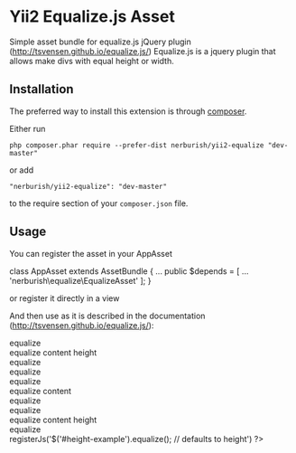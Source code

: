 Yii2 Equalize.js Asset
======================

Simple asset bundle for equalize.js jQuery plugin (http://tsvensen.github.io/equalize.js/)
Equalize.js is a jquery plugin that allows make divs with equal height or width.

Installation
------------

The preferred way to install this extension is through [composer](http://getcomposer.org/download/).

Either run

```
php composer.phar require --prefer-dist nerburish/yii2-equalize "dev-master"
```

or add

```
"nerburish/yii2-equalize": "dev-master"
```

to the require section of your `composer.json` file.


Usage
-----

You can register the asset in your AppAsset 

class AppAsset extends AssetBundle
{
    ...
    public $depends = [
        ...
        'nerburish\equalize\EqualizeAsset'
    ];
}

or register it directly in a view 

<?php
\nerburish\equalize\EqualizeAsset::register($this);
?>

And then use as it is described in the documentation (http://tsvensen.github.io/equalize.js/):

<div id="height-example" class="example">
    <div>equalize</div>
    <div>equalize content height</div>
    <div>equalize</div>
    <div>equalize</div>
    <div>equalize</div>
    <div>equalize content</div>
    <div>equalize</div>
    <div>equalize</div>
    <div>equalize content height</div>
    <div>equalize</div>
  </div>
 
<?php $this->registerJs('$('#height-example').equalize(); // defaults to height') ?>





 